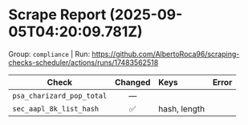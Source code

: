 # Scrape Report (2025-09-05T04:20:09.781Z)

Group: `compliance`  |  Run: https://github.com/AlbertoRoca96/scraping-checks-scheduler/actions/runs/17483562518

| Check | Changed | Keys | Error |
|---|:---:|:--|:--|
| `psa_charizard_pop_total` | — |  |  |
| `sec_aapl_8k_list_hash` | ✅ | hash, length |  |
